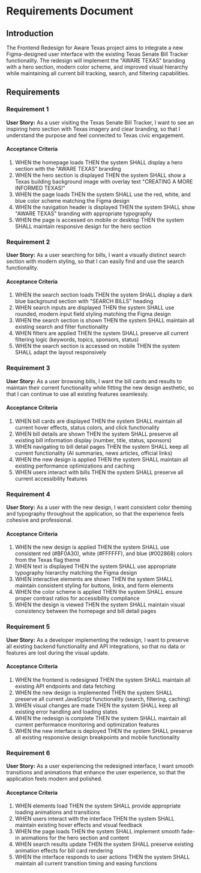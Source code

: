 # Requirements Document

## Introduction

The Frontend Redesign for Aware Texas project aims to integrate a new Figma-designed user interface with the existing Texas Senate Bill Tracker functionality. The redesign will implement the "AWARE TEXAS" branding with a hero section, modern color scheme, and improved visual hierarchy while maintaining all current bill tracking, search, and filtering capabilities.

## Requirements

### Requirement 1

**User Story:** As a user visiting the Texas Senate Bill Tracker, I want to see an inspiring hero section with Texas imagery and clear branding, so that I understand the purpose and feel connected to Texas civic engagement.

#### Acceptance Criteria

1. WHEN the homepage loads THEN the system SHALL display a hero section with the "AWARE TEXAS" branding
2. WHEN the hero section is displayed THEN the system SHALL show a Texas building background image with overlay text "CREATING A MORE INFORMED TEXAS!"
3. WHEN the page loads THEN the system SHALL use the red, white, and blue color scheme matching the Figma design
4. WHEN the navigation header is displayed THEN the system SHALL show "AWARE TEXAS" branding with appropriate typography
5. WHEN the page is accessed on mobile or desktop THEN the system SHALL maintain responsive design for the hero section

### Requirement 2

**User Story:** As a user searching for bills, I want a visually distinct search section with modern styling, so that I can easily find and use the search functionality.

#### Acceptance Criteria

1. WHEN the search section loads THEN the system SHALL display a dark blue background section with "SEARCH BILLS" heading
2. WHEN search inputs are displayed THEN the system SHALL use rounded, modern input field styling matching the Figma design
3. WHEN the search section is shown THEN the system SHALL maintain all existing search and filter functionality
4. WHEN filters are applied THEN the system SHALL preserve all current filtering logic (keywords, topics, sponsors, status)
5. WHEN the search section is accessed on mobile THEN the system SHALL adapt the layout responsively

### Requirement 3

**User Story:** As a user browsing bills, I want the bill cards and results to maintain their current functionality while fitting the new design aesthetic, so that I can continue to use all existing features seamlessly.

#### Acceptance Criteria

1. WHEN bill cards are displayed THEN the system SHALL maintain all current hover effects, status colors, and click functionality
2. WHEN bill details are shown THEN the system SHALL preserve all existing bill information display (number, title, status, sponsors)
3. WHEN navigating to bill detail pages THEN the system SHALL keep all current functionality (AI summaries, news articles, official links)
4. WHEN the new design is applied THEN the system SHALL maintain all existing performance optimizations and caching
5. WHEN users interact with bills THEN the system SHALL preserve all current accessibility features

### Requirement 4

**User Story:** As a user with the new design, I want consistent color theming and typography throughout the application, so that the experience feels cohesive and professional.

#### Acceptance Criteria

1. WHEN the new design is applied THEN the system SHALL use consistent red (#BF0A30), white (#FFFFFF), and blue (#002868) colors from the Texas flag theme
2. WHEN text is displayed THEN the system SHALL use appropriate typography hierarchy matching the Figma design
3. WHEN interactive elements are shown THEN the system SHALL maintain consistent styling for buttons, links, and form elements
4. WHEN the color scheme is applied THEN the system SHALL ensure proper contrast ratios for accessibility compliance
5. WHEN the design is viewed THEN the system SHALL maintain visual consistency between the homepage and bill detail pages

### Requirement 5

**User Story:** As a developer implementing the redesign, I want to preserve all existing backend functionality and API integrations, so that no data or features are lost during the visual update.

#### Acceptance Criteria

1. WHEN the frontend is redesigned THEN the system SHALL maintain all existing API endpoints and data fetching
2. WHEN the new design is implemented THEN the system SHALL preserve all current JavaScript functionality (search, filtering, caching)
3. WHEN visual changes are made THEN the system SHALL keep all existing error handling and loading states
4. WHEN the redesign is complete THEN the system SHALL maintain all current performance monitoring and optimization features
5. WHEN the new interface is deployed THEN the system SHALL preserve all existing responsive design breakpoints and mobile functionality

### Requirement 6

**User Story:** As a user experiencing the redesigned interface, I want smooth transitions and animations that enhance the user experience, so that the application feels modern and polished.

#### Acceptance Criteria

1. WHEN elements load THEN the system SHALL provide appropriate loading animations and transitions
2. WHEN users interact with the interface THEN the system SHALL maintain existing hover effects and visual feedback
3. WHEN the page loads THEN the system SHALL implement smooth fade-in animations for the hero section and content
4. WHEN search results update THEN the system SHALL preserve existing animation effects for bill card rendering
5. WHEN the interface responds to user actions THEN the system SHALL maintain all current transition timing and easing functions